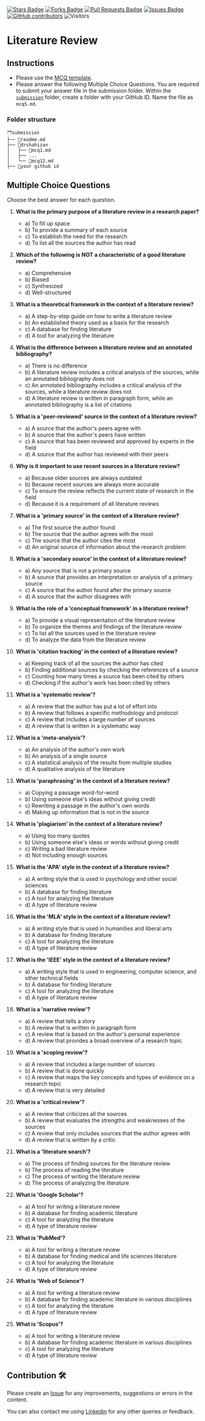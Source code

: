 <a href="https://github.com/drshahizan/research-design/stargazers"><img src="https://img.shields.io/github/stars/drshahizan/research-design" alt="Stars Badge"/></a>
<a href="https://github.com/drshahizan/research-design/network/members"><img src="https://img.shields.io/github/forks/drshahizan/research-design" alt="Forks Badge"/></a>
<a href="https://github.com/drshahizan/research-design/pulls"><img src="https://img.shields.io/github/issues-pr/drshahizan/research-design" alt="Pull Requests Badge"/></a>
<a href="https://github.com/drshahizan/research-design"><img src="https://img.shields.io/github/issues/drshahizan/research-design" alt="Issues Badge"/></a>
<a href="https://github.com/drshahizan/research-design/graphs/contributors"><img alt="GitHub contributors" src="https://img.shields.io/github/contributors/drshahizan/research-design?color=2b9348"></a>
![Visitors](https://api.visitorbadge.io/api/visitors?path=https%3A%2F%2Fgithub.com%2Fdrshahizan%2MCSD1043&labelColor=%23d9e3f0&countColor=%23697689&style=flat)

# Literature Review

## Instructions
- Please use the [MCQ template](temp_mcq.md).
- Please answer the following Multiple Choice Questions. You are required to submit your answer file in the submission folder. Within the [`submission`](submission/) folder, create a folder with your GitHub ID. Name the file as `mcq5.md`.

### Folder structure

```
🗂️submission
├── 📄readme.md
├── 📁drshahizan
│   ├── 📄mcq1.md
│   ├── ...
│   └── 📄mcq12.md
├── 📁your github id
```

## Multiple Choice Questions	
Choose the best answer for each question.

1. **What is the primary purpose of a literature review in a research paper?**
    - a) To fill up space
    - b) To provide a summary of each source
    - c) To establish the need for the research
    - d) To list all the sources the author has read

2. **Which of the following is NOT a characteristic of a good literature review?**
    - a) Comprehensive
    - b) Biased
    - c) Synthesized
    - d) Well-structured

3. **What is a theoretical framework in the context of a literature review?**
    - a) A step-by-step guide on how to write a literature review
    - b) An established theory used as a basis for the research
    - c) A database for finding literature
    - d) A tool for analyzing the literature

4. **What is the difference between a literature review and an annotated bibliography?**
    - a) There is no difference
    - b) A literature review includes a critical analysis of the sources, while an annotated bibliography does not
    - c) An annotated bibliography includes a critical analysis of the sources, while a literature review does not
    - d) A literature review is written in paragraph form, while an annotated bibliography is a list of citations

5. **What is a 'peer-reviewed' source in the context of a literature review?**
    - a) A source that the author's peers agree with
    - b) A source that the author's peers have written
    - c) A source that has been reviewed and approved by experts in the field
    - d) A source that the author has reviewed with their peers

6. **Why is it important to use recent sources in a literature review?**
    - a) Because older sources are always outdated
    - b) Because recent sources are always more accurate
    - c) To ensure the review reflects the current state of research in the field
    - d) Because it is a requirement of all literature reviews

7. **What is a 'primary source' in the context of a literature review?**
    - a) The first source the author found
    - b) The source that the author agrees with the most
    - c) The source that the author cites the most
    - d) An original source of information about the research problem

8. **What is a 'secondary source' in the context of a literature review?**
    - a) Any source that is not a primary source
    - b) A source that provides an interpretation or analysis of a primary source
    - c) A source that the author found after the primary source
    - d) A source that the author disagrees with

9. **What is the role of a 'conceptual framework' in a literature review?**
    - a) To provide a visual representation of the literature review
    - b) To organize the themes and findings of the literature review
    - c) To list all the sources used in the literature review
    - d) To analyze the data from the literature review

10. **What is 'citation tracking' in the context of a literature review?**
    - a) Keeping track of all the sources the author has cited
    - b) Finding additional sources by checking the references of a source
    - c) Counting how many times a source has been cited by others
    - d) Checking if the author's work has been cited by others

11. **What is a 'systematic review'?**
    - a) A review that the author has put a lot of effort into
    - b) A review that follows a specific methodology and protocol
    - c) A review that includes a large number of sources
    - d) A review that is written in a systematic way

12. **What is a 'meta-analysis'?**
    - a) An analysis of the author's own work
    - b) An analysis of a single source
    - c) A statistical analysis of the results from multiple studies
    - d) A qualitative analysis of the literature

13. **What is 'paraphrasing' in the context of a literature review?**
    - a) Copying a passage word-for-word
    - b) Using someone else's ideas without giving credit
    - c) Rewriting a passage in the author's own words
    - d) Making up information that is not in the source

14. **What is 'plagiarism' in the context of a literature review?**
    - a) Using too many quotes
    - b) Using someone else's ideas or words without giving credit
    - c) Writing a bad literature review
    - d) Not including enough sources

15. **What is the 'APA' style in the context of a literature review?**
    - a) A writing style that is used in psychology and other social sciences
    - b) A database for finding literature
    - c) A tool for analyzing the literature
    - d) A type of literature review

16. **What is the 'MLA' style in the context of a literature review?**
    - a) A writing style that is used in humanities and liberal arts
    - b) A database for finding literature
    - c) A tool for analyzing the literature
    - d) A type of literature review

17. **What is the 'IEEE' style in the context of a literature review?**
    - a) A writing style that is used in engineering, computer science, and other technical fields
    - b) A database for finding literature
    - c) A tool for analyzing the literature
    - d) A type of literature review

18. **What is a 'narrative review'?**
    - a) A review that tells a story
    - b) A review that is written in paragraph form
    - c) A review that is based on the author's personal experience
    - d) A review that provides a broad overview of a research topic

19. **What is a 'scoping review'?**
    - a) A review that includes a large number of sources
    - b) A review that is done quickly
    - c) A review that maps the key concepts and types of evidence on a research topic
    - d) A review that is very detailed

20. **What is a 'critical review'?**
    - a) A review that criticizes all the sources
    - b) A review that evaluates the strengths and weaknesses of the sources
    - c) A review that only includes sources that the author agrees with
    - d) A review that is written by a critic

21. **What is a 'literature search'?**
    - a) The process of finding sources for the literature review
    - b) The process of reading the literature
    - c) The process of writing the literature review
    - d) The process of analyzing the literature

22. **What is 'Google Scholar'?**
    - a) A tool for writing a literature review
    - b) A database for finding academic literature
    - c) A tool for analyzing the literature
    - d) A type of literature review

23. **What is 'PubMed'?**
    - a) A tool for writing a literature review
    - b) A database for finding medical and life sciences literature
    - c) A tool for analyzing the literature
    - d) A type of literature review

24. **What is 'Web of Science'?**
    - a) A tool for writing a literature review
    - b) A database for finding academic literature in various disciplines
    - c) A tool for analyzing the literature
    - d) A type of literature review

25. **What is 'Scopus'?**
    - a) A tool for writing a literature review
    - b) A database for finding academic literature in various disciplines
    - c) A tool for analyzing the literature
    - d) A type of literature review

## Contribution 🛠️
Please create an [Issue](https://github.com/drshahizan/research-design/issues) for any improvements, suggestions or errors in the content.

You can also contact me using [Linkedin](https://www.linkedin.com/in/drshahizan/) for any other queries or feedback.
